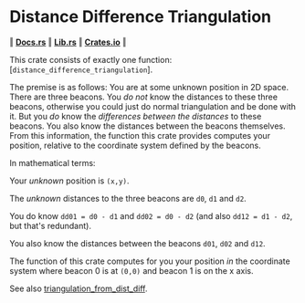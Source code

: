 # Distance Difference Triangulation

‖ [__Docs.rs__](https://docs.rs/pronto-graphics/latest/ddtri/) ‖ [__Lib.rs__](https://lib.rs/crates/ddtri) ‖ [__Crates.io__](https://crates.io/crates/ddtri/) ‖


This crate consists of exactly one function: [`distance_difference_triangulation`].

The premise is as follows: You are at some unknown position in 2D space. There
are three beacons. You _do not_ know the distances to these three beacons,
otherwise you could just do normal triangulation and be done with it. But you
_do_ know the _differences between the distances_ to these beacons. You also
know the distances between the beacons themselves. From this information, the
function this crate provides computes your position, relative to the coordinate
system defined by the beacons.

In mathematical terms:

Your _unknown_ position is `(x,y)`.

The _unknown_ distances to the three beacons are `d0`, `d1` and `d2`.

You do know `dd01 = d0 - d1` and `dd02 = d0 - d2` (and also `dd12 = d1 - d2`, but that's redundant).

You also know the distances between the beacons `d01`, `d02` and `d12`.

The function of this crate computes for you your position _in_ the coordinate
system where beacon 0 is at `(0,0)` and beacon 1 is on the x axis.

See also [triangulation_from_dist_diff](https://github.com/Garbaz/triangulation_from_dist_diff/).
